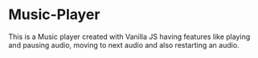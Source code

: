 # Music-Player
This is a Music player created with Vanilla JS having features like playing and pausing audio, moving to next audio and also restarting an audio.
